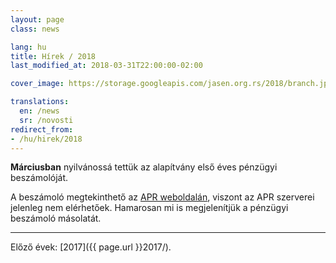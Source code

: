 ```yaml
---
layout: page
class: news

lang: hu
title: Hírek / 2018
last_modified_at: 2018-03-31T22:00:00-02:00

cover_image: https://storage.googleapis.com/jasen.org.rs/2018/branch.jpg

translations:
  en: /news
  sr: /novosti
redirect_from:
- /hu/hirek/2018
---
```

**Márciusban** nyilvánossá tettük az alapítvány első éves pénzügyi beszámolóját.

A beszámoló megtekinthető az [APR weboldalán](http://www.apr.gov.rs), viszont
az APR szerverei jelenleg nem elérhetőek. Hamarosan mi is megjelenítjük a
pénzügyi beszámoló másolatát.

---

Előző évek: [2017]({{ page.url }}2017/).
